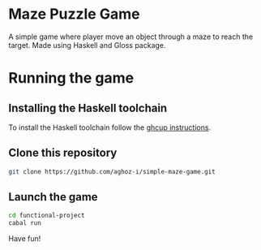 # Maze Puzzle Game
A simple game where player move an object through a maze to reach the target. Made using Haskell and Gloss package.
# Running the game
## Installing the Haskell toolchain
To install the Haskell toolchain follow the [ghcup instructions](https://www.haskell.org/ghcup/).
## Clone this repository
```bash
git clone https://github.com/aghoz-i/simple-maze-game.git
```
## Launch the game
```bash
cd functional-project
cabal run
```
Have fun!
